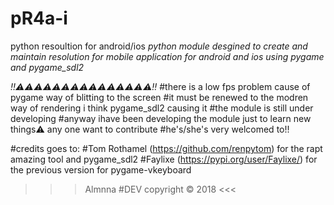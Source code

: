 # pR4a-i
python resoultion for android/ios
*python module desgined to create and maintain resolution for mobile application for android and ios using pygame and pygame_sdl2*

*!!⚠️⚠️⚠️⚠️⚠️⚠️⚠️⚠️⚠️⚠️⚠️⚠️⚠️⚠️⚠️!!*
#there is a low fps problem cause of pygame way of blitting to the screen
#it must be renewed to the modren way of rendering i think pygame_sdl2 causing it
#the module is still under developing 
#anyway ihave been developing the module just to learn new things⚠️ any one want to contribute 
#he's/she's very welcomed to!!



#credits goes to:
#Tom Rothamel (https://github.com/renpytom) for the rapt amazing tool and pygame_sdl2
#Faylixe (https://pypi.org/user/Faylixe/) for the previous version for pygame-vkeyboard


>>> Almnna #DEV copyright  © 2018 <<<
